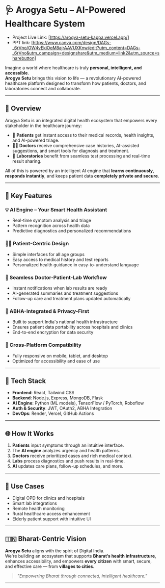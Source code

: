 # 🩺 Arogya Setu – AI-Powered Healthcare System

- Project Live Link: [https://arogya-setu-kappa.vercel.app/]
- PPT link: [https://www.canva.com/design/DAGs-_6rVno/OW4vEkiOqM8ajrAAVUXKnw/edit?utm_content=DAGs-_6rVno&utm_campaign=designshare&utm_medium=link2&utm_source=sharebutton]

Imagine a world where healthcare is truly **personal, intelligent, and accessible**.  
**Arogya Setu** brings this vision to life — a revolutionary AI-powered healthcare platform designed to transform how patients, doctors, and laboratories connect and collaborate.

---

## 🚀 Overview

Arogya Setu is an integrated digital health ecosystem that empowers every stakeholder in the healthcare journey:

- 🤝 **Patients** get instant access to their medical records, health insights, and AI-powered triage.
- 🧑‍⚕️ **Doctors** receive comprehensive case histories, AI-assisted suggestions, and smart tools for diagnosis and treatment.
- 🧪 **Laboratories** benefit from seamless test processing and real-time result sharing.

All of this is powered by an intelligent AI engine that **learns continuously**, **responds instantly**, and keeps patient data **completely private and secure**.

---

## 🌟 Key Features

### 💡 AI Engine – Your Smart Health Assistant
- Real-time symptom analysis and triage
- Pattern recognition across health data
- Predictive diagnostics and personalized recommendations

### 👨‍⚕️ Patient-Centric Design
- Simple interfaces for all age groups
- Easy access to medical history and test reports
- Personalized health guidance in easy-to-understand language

### 🔗 Seamless Doctor-Patient-Lab Workflow
- Instant notifications when lab results are ready
- AI-generated summaries and treatment suggestions
- Follow-up care and treatment plans updated automatically

### 🔐 ABHA-Integrated & Privacy-First
- Built to support India's national health infrastructure
- Ensures patient data portability across hospitals and clinics
- End-to-end encryption for data security

### 📱 Cross-Platform Compatibility
- Fully responsive on mobile, tablet, and desktop
- Optimized for accessibility and ease of use

---

## 🧩 Tech Stack

- **Frontend**: React, Tailwind CSS
- **Backend**: Node.js, Express, MongoDB, Flask
- **AI Engine**: Python (ML models), TensorFlow / PyTorch, Roboflow
- **Auth & Security**: JWT, OAuth2, ABHA Integration
- **DevOps**: Render, Vercel, GitHub Actions

---

## 🌐 How It Works

1. **Patients** input symptoms through an intuitive interface.
2. The **AI engine** analyzes urgency and health patterns.
3. **Doctors** receive prioritized cases and rich medical context.
4. **Labs** process diagnostics and push results in real-time.
5. **AI** updates care plans, follow-up schedules, and more.

---

## 💼 Use Cases

- Digital OPD for clinics and hospitals
- Smart lab integrations
- Remote health monitoring
- Rural healthcare access enhancement
- Elderly patient support with intuitive UI

---

## 🇮🇳 Bharat-Centric Vision

**Arogya Setu** aligns with the spirit of Digital India.  
We're building an ecosystem that supports **Bharat’s health infrastructure**, enhances accessibility, and empowers **every citizen** with smart, secure, and effective care — from **villages to cities**.

> *"Empowering Bharat through connected, intelligent healthcare."*

---

